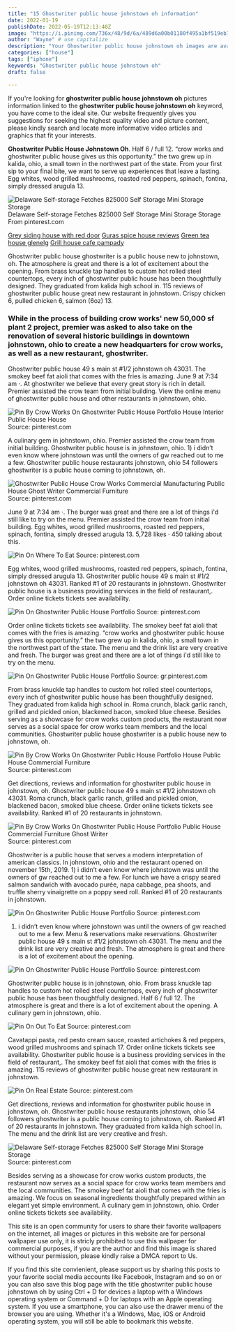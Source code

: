 ```yaml
---
title: "15 Ghostwriter public house johnstown oh information"
date: 2022-01-19
publishDate: 2022-05-19T12:13:40Z
image: "https://i.pinimg.com/736x/48/9d/6a/489d6a00b01180f495a1bf519eb74504.jpg"
author: "Wayne" # use capitalize
description: "Your Ghostwriter public house johnstown oh images are available in this site. Ghostwriter public house johnstown oh are a topic that is being searched for and liked by netizens now. You can Get the Ghostwriter public house johnstown oh files here. Get all royalty-free photos."
categories: ["house"]
tags: ["iphone"]
keywords: "Ghostwriter public house johnstown oh"
draft: false

---
```


If you're looking for **ghostwriter public house johnstown oh** pictures information linked to the **ghostwriter public house johnstown oh** keyword, you have come to the ideal  site.  Our website frequently  gives you  suggestions  for seeking  the highest  quality video and picture  content, please kindly search and locate more informative video articles and graphics  that fit your interests.

**Ghostwriter Public House Johnstown Oh**. Half 6 / full 12. “crow works and ghostwriter public house gives us this opportunity.” the two grew up in kalida, ohio, a small town in the northwest part of the state. From your first sip to your final bite, we want to serve up experiences that leave a lasting. Egg whites, wood grilled mushrooms, roasted red peppers, spinach, fontina, simply dressed arugula 13.

![Delaware Self-storage Fetches 825000 Self Storage Mini Storage Storage](https://i.pinimg.com/736x/48/9d/6a/489d6a00b01180f495a1bf519eb74504.jpg "Delaware Self-storage Fetches 825000 Self Storage Mini Storage Storage")
Delaware Self-storage Fetches 825000 Self Storage Mini Storage Storage From pinterest.com

[Grey siding house with red door](/grey-siding-house-with-red-door/)
[Guras spice house reviews](/guras-spice-house-reviews/)
[Green tea house glenelg](/green-tea-house-glenelg/)
[Grill house cafe pampady](/grill-house-cafe-pampady/)

Ghostwriter public house ghostwriter is a public house new to johnstown, oh. The atmosphere is great and there is a lot of excitement about the opening. From brass knuckle tap handles to custom hot rolled steel countertops, every inch of ghostwriter public house has been thoughtfully designed. They graduated from kalida high school in. 115 reviews of ghostwriter public house great new restaurant in johnstown. Crispy chicken 6, pulled chicken 6, salmon (6oz) 13.

### While in the process of building crow works&#039; new 50,000 sf plant 2 project, premier was asked to also take on the renovation of several historic buildings in downtown johnstown, ohio to create a new headquarters for crow works, as well as a new restaurant, ghostwriter.

Ghostwriter public house 49 s main st #1/2 johnstown oh 43031. The smokey beef fat aioli that comes with the fries is amazing. June 9 at 7:34 am ·. At ghostwriter we believe that every great story is rich in detail. Premier assisted the crow team from initial building. View the online menu of ghostwriter public house and other restaurants in johnstown, ohio.


![Pin By Crow Works On Ghostwriter Public House Portfolio House Interior Public House House](https://i.pinimg.com/originals/82/92/18/829218b1394f2adb1fb44e7d9fc42834.jpg "Pin By Crow Works On Ghostwriter Public House Portfolio House Interior Public House House")
Source: pinterest.com

A culinary gem in johnstown, ohio. Premier assisted the crow team from initial building. Ghostwriter public house is in johnstown, ohio. 1) i didn’t even know where johnstown was until the owners of gw reached out to me a few. Ghostwriter public house restaurants johnstown, ohio 54 followers ghostwriter is a public house coming to johnstown, oh.

![Ghostwriter Public House Crow Works Commercial Manufacturing Public House Ghost Writer Commercial Furniture](https://i.pinimg.com/originals/ce/ae/7d/ceae7d7ec0decff0eef5076300d1bd46.png "Ghostwriter Public House Crow Works Commercial Manufacturing Public House Ghost Writer Commercial Furniture")
Source: pinterest.com

June 9 at 7:34 am ·. The burger was great and there are a lot of things i&#039;d still like to try on the menu. Premier assisted the crow team from initial building. Egg whites, wood grilled mushrooms, roasted red peppers, spinach, fontina, simply dressed arugula 13. 5,728 likes · 450 talking about this.

![Pin On Where To Eat](https://i.pinimg.com/736x/51/8b/ed/518bed29bded90b003dfc8575cf15072.jpg "Pin On Where To Eat")
Source: pinterest.com

Egg whites, wood grilled mushrooms, roasted red peppers, spinach, fontina, simply dressed arugula 13. Ghostwriter public house 49 s main st #1/2 johnstown oh 43031. Ranked #1 of 20 restaurants in johnstown. Ghostwriter public house is a business providing services in the field of restaurant,. Order online tickets tickets see availability.

![Pin On Ghostwriter Public House Portfolio](https://i.pinimg.com/originals/85/30/f0/8530f0e2c3a9b27afebcceaf0a9d164e.jpg "Pin On Ghostwriter Public House Portfolio")
Source: pinterest.com

Order online tickets tickets see availability. The smokey beef fat aioli that comes with the fries is amazing. “crow works and ghostwriter public house gives us this opportunity.” the two grew up in kalida, ohio, a small town in the northwest part of the state. The menu and the drink list are very creative and fresh. The burger was great and there are a lot of things i&#039;d still like to try on the menu.

![Pin On Ghostwriter Public House Portfolio](https://i.pinimg.com/originals/67/17/e6/6717e6ad7cdce2792789ac5b1a44a2f1.jpg "Pin On Ghostwriter Public House Portfolio")
Source: gr.pinterest.com

From brass knuckle tap handles to custom hot rolled steel countertops, every inch of ghostwriter public house has been thoughtfully designed. They graduated from kalida high school in. Roma crunch, black garlic ranch, grilled and pickled onion, blackened bacon, smoked blue cheese. Besides serving as a showcase for crow works custom products, the restaurant now serves as a social space for crow works team members and the local communities. Ghostwriter public house ghostwriter is a public house new to johnstown, oh.

![Pin By Crow Works On Ghostwriter Public House Portfolio House Public House Commercial Furniture](https://i.pinimg.com/originals/e9/08/8b/e9088b8d576ca99c946b37714bba7942.jpg "Pin By Crow Works On Ghostwriter Public House Portfolio House Public House Commercial Furniture")
Source: pinterest.com

Get directions, reviews and information for ghostwriter public house in johnstown, oh. Ghostwriter public house 49 s main st #1/2 johnstown oh 43031. Roma crunch, black garlic ranch, grilled and pickled onion, blackened bacon, smoked blue cheese. Order online tickets tickets see availability. Ranked #1 of 20 restaurants in johnstown.

![Pin By Crow Works On Ghostwriter Public House Portfolio Public House Commercial Furniture Ghost Writer](https://i.pinimg.com/originals/b2/b5/9c/b2b59c7ee6ace0d6569fab19fe32be1e.jpg "Pin By Crow Works On Ghostwriter Public House Portfolio Public House Commercial Furniture Ghost Writer")
Source: pinterest.com

Ghostwriter is a public house that serves a modern interpretation of american classics. In johnstown, ohio and the restaurant opened on november 15th, 2019. 1) i didn’t even know where johnstown was until the owners of gw reached out to me a few. For lunch we have a crispy seared salmon sandwich with avocado purée, napa cabbage, pea shoots, and truffle sherry vinaigrette on a poppy seed roll. Ranked #1 of 20 restaurants in johnstown.

![Pin On Ghostwriter Public House Portfolio](https://i.pinimg.com/originals/b7/71/9d/b7719d0ac320110de546a2f079354c7e.jpg "Pin On Ghostwriter Public House Portfolio")
Source: pinterest.com

1) i didn’t even know where johnstown was until the owners of gw reached out to me a few. Menu &amp; reservations make reservations. Ghostwriter public house 49 s main st #1/2 johnstown oh 43031. The menu and the drink list are very creative and fresh. The atmosphere is great and there is a lot of excitement about the opening.

![Pin On Ghostwriter Public House Portfolio](https://i.pinimg.com/originals/24/c7/56/24c7567f5fc52df67816018ac614d711.jpg "Pin On Ghostwriter Public House Portfolio")
Source: pinterest.com

Ghostwriter public house is in johnstown, ohio. From brass knuckle tap handles to custom hot rolled steel countertops, every inch of ghostwriter public house has been thoughtfully designed. Half 6 / full 12. The atmosphere is great and there is a lot of excitement about the opening. A culinary gem in johnstown, ohio.

![Pin On Out To Eat](https://i.pinimg.com/originals/08/53/e2/0853e28190f715510d2d75fc2d1172ab.png "Pin On Out To Eat")
Source: pinterest.com

Cavatappi pasta, red pesto cream sauce, roasted artichokes &amp; red peppers, wood grilled mushrooms and spinach 17. Order online tickets tickets see availability. Ghostwriter public house is a business providing services in the field of restaurant,. The smokey beef fat aioli that comes with the fries is amazing. 115 reviews of ghostwriter public house great new restaurant in johnstown.

![Pin On Real Estate](https://i.pinimg.com/474x/a0/c4/9e/a0c49e10c19b9b3827152c1ecb7c6767.jpg "Pin On Real Estate")
Source: pinterest.com

Get directions, reviews and information for ghostwriter public house in johnstown, oh. Ghostwriter public house restaurants johnstown, ohio 54 followers ghostwriter is a public house coming to johnstown, oh. Ranked #1 of 20 restaurants in johnstown. They graduated from kalida high school in. The menu and the drink list are very creative and fresh.

![Delaware Self-storage Fetches 825000 Self Storage Mini Storage Storage](https://i.pinimg.com/736x/48/9d/6a/489d6a00b01180f495a1bf519eb74504.jpg "Delaware Self-storage Fetches 825000 Self Storage Mini Storage Storage")
Source: pinterest.com

Besides serving as a showcase for crow works custom products, the restaurant now serves as a social space for crow works team members and the local communities. The smokey beef fat aioli that comes with the fries is amazing. We focus on seasonal ingredients thoughtfully prepared within an elegant yet simple environment. A culinary gem in johnstown, ohio. Order online tickets tickets see availability.

This site is an open community for users to share their favorite wallpapers on the internet, all images or pictures in this website are for personal wallpaper use only, it is stricly prohibited to use this wallpaper for commercial purposes, if you are the author and find this image is shared without your permission, please kindly raise a DMCA report to Us.

If you find this site convienient, please support us by sharing this posts to your favorite social media accounts like Facebook, Instagram and so on or you can also save this blog page with the title ghostwriter public house johnstown oh by using Ctrl + D for devices a laptop with a Windows operating system or Command + D for laptops with an Apple operating system. If you use a smartphone, you can also use the drawer menu of the browser you are using. Whether it's a Windows, Mac, iOS or Android operating system, you will still be able to bookmark this website.
